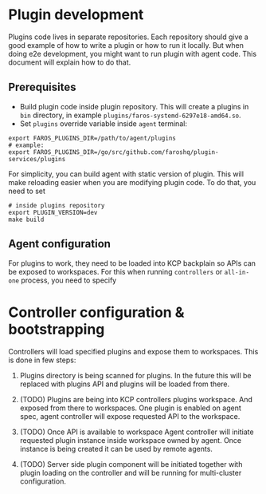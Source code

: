 # Plugin development

Plugins code lives in separate repositories. Each repository should give a good example of how to write a plugin or how to run it locally. But when doing
e2e development, you might want to run plugin with agent code. This document will explain how to do that.

## Prerequisites

- Build plugin code inside plugin repository. This will create a plugins in `bin` directory, in example `plugins/faros-systemd-6297e18-amd64.so`.
- Set `plugins` override variable inside `agent` terminal:

```
export FAROS_PLUGINS_DIR=/path/to/agent/plugins
# example:
export FAROS_PLUGINS_DIR=/go/src/github.com/faroshq/plugin-services/plugins
```

For simplicity, you can build agent with static version of plugin. This will make
reloading easier when you are modifying plugin code. To do that, you need to set

```
# inside plugins repository
export PLUGIN_VERSION=dev
make build
```

## Agent configuration

For plugins to work, they need to be loaded into KCP backplain so APIs can
be exposed to workspaces. For this when running `controllers` or `all-in-one`
process, you need to specify


# Controller configuration & bootstrapping

Controllers will load specified plugins and expose them to workspaces.
This is done in few steps:

1. Plugins directory is being scanned for plugins. In the future this will be
replaced with plugins API and plugins will be loaded from there.

2. (TODO) Plugins are being into KCP controllers plugins workspace. And exposed from there
to workspaces. One plugin is enabled on agent spec, agent controller will expose
requested API to the workspace.

3. (TODO) Once API is available to workspace Agent controller will initiate requested
plugin instance inside workspace owned by agent. Once instance is being created
it can be used by remote agents.

4. (TODO) Server side plugin component will be initiated together with plugin loading
on the controller and will be running for multi-cluster configuration.

